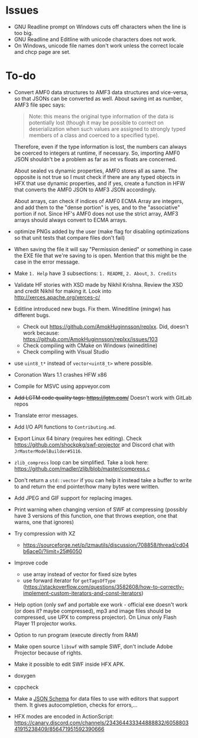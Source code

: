 # Issues

- GNU Readline prompt on Windows cuts off characters when the line is too big.
- GNU Readline and Editline with unicode characters does not work.
- On Windows, unicode file names don't work unless the correct locale and chcp page are set.

# To-do

- Convert AMF0 data structures to AMF3 data structures and vice-versa, so that JSONs can be converted as well.
  About saving int as number, AMF3 file spec says:

    > Note: this means the original type information of the data is potentially lost (though it 
    > may be possible to correct on deserialization when such values are assigned to strongly 
    > typed members of a class and coerced to a specified type). 

  Therefore, even if the type information is lost, the numbers can always be coerced to integers at runtime, if necessary. So, importing AMF0 JSON shouldn't be a problem as far as int vs floats are concerned.
  
  About sealed vs dynamic properties, AMF0 stores all  as same. The opposite is not true so I must check if there are any typed objects in HFX that use dynamic properties, and if yes, create a function in HFW that converts the AMF0 JSON to AMF3 JSON accordingly.

  About arrays, can check if indices of AMF0 ECMA Array are integers, and add them to the "dense portion" is yes, and to the "associative" portion if not. Since HF's AMF0 does not use the strict array, AMF3 arrays should always convert to ECMA arrays.
  
- optimize PNGs added by the user (make flag for disabling optimizations so that unit tests that compare files don't fail)

- When saving the file it will say "Permission denied" or something in case the EXE file that we're saving to is open. Mention that this might be the case in the error message.

- Make `1. Help` have 3 subsections: `1. README`, `2. About`, `3. Credits`

- Validate HF stories with XSD made by Nikhil Krishna. Review the XSD and credit Nikhil for making it. Look into http://xerces.apache.org/xerces-c/
  
- Editline introduced new bugs. Fix them. Wineditline (mingw) has different bugs.
    - Check out https://github.com/AmokHuginnsson/replxx. Did, doesn't work because: https://github.com/AmokHuginnsson/replxx/issues/103
    - Check compiling with CMake on Windows (wineditline)
    - Check compiling with Visual Studio
    
- use `uint8_t*` instead of `vector<uint8_t>` where possible.

- Coronation Wars 1.1 crashes HFW x86

- Compile for MSVC using appveyor.com

- ~~Add LGTM code quality tags: https://lgtm.com/~~ Doesn't work with GitLab repos

- Translate error messages.

- Add I/O API functions to `Contributing.md`.

- Export Linux 64 binary (requires hex editing). Check <https://github.com/shockpkg/swf-projector> and Discord chat with `JrMasterModelBuilder#5116`.

- `zlib_compress` loop can be simplified. Take a look here: <https://github.com/madler/zlib/blob/master/compress.c>

- Don't return a `std::vector` if you can help it instead take a buffer to write to and return the end pointer/how many bytes were written.

- Add JPEG and GIF support for replacing images.

- Print warning when changing version of SWF at compressing (possibly have 3 versions of this function, one that throws exeption, one that warns, one that ignores)

- Try compression with XZ
    - <https://sourceforge.net/p/lzmautils/discussion/708858/thread/cd04b6ace0/?limit=25#6050>
    
- Improve code
    - use array instead of vector for fixed size bytes
    - use forward iterator for `getTagsOfType` (<https://stackoverflow.com/questions/3582608/how-to-correctly-implement-custom-iterators-and-const-iterators>)
    
- Help option (only swf and portable exe work - official exe doesn't work (or does it? maybe compressed), mp3 and image files should be compressed, use UPX to compress projector). On Linux only Flash Player 11 projector works.

- Option to run program (execute directly from RAM)

- Make open source `libswf` with sample SWF, don't include Adobe Projector because of rights.

- Make it possible to edit SWF inside HFX APK.

- doxygen

- cppcheck

- Make a [JSON Schema](https://json-schema.org/) for data files to use with editors that support them. It gives autocompletion, checks for errors,...

- HFX modes are encoded in ActionScript: https://canary.discord.com/channels/234364433344888832/605880341915238409/856471951592390666